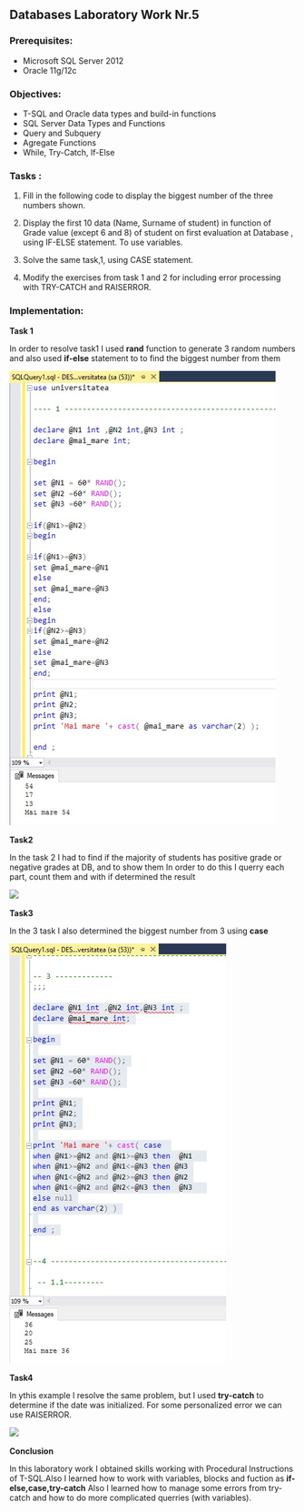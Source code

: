 ## Databases Laboratory Work Nr.5


### Prerequisites:
  - Microsoft SQL Server 2012
  - Oracle 11g/12c

### Objectives:
  - T-SQL and Oracle data types and build-in functions
  - SQL Server Data Types and Functions
  - Query and Subquery
  - Agregate Functions
  - While, Try-Catch, If-Else
  
  
### Tasks : 

1. Fill in the following code to display the biggest number of the three numbers shown. 

2. Display the first 10 data (Name, Surname of student) in function of Grade value (except 6 and 8) of student on first evaluation at
Database , using IF-ELSE statement. To use variables. 

3. Solve the same task,1, using CASE statement.

4. Modify the exercises from task 1 and 2 for including error processing with TRY-CATCH and RAISERROR.

### Implementation:
**Task 1**  

In order to resolve task1 I used **rand** function to generate 3 random numbers and also used **if-else** statement to to find the biggest number from them

![](https://github.com/MihaiGaidau/BDC_Labs/blob/master/lab5/screens/ex1.jpg) 

**Task2**

In the task 2 I had to find if the majority of students has positive grade or negative grades at DB, and to show them
In order to do this I querry each part, count them and with if determined the result

![](https://github.com/MihaiGaidau/BDC_Labs/blob/master/lab4/screens/ex2.jpg) 



**Task3** 

In the 3 task I also determined the biggest number from 3 using **case**


 ![](https://github.com/MihaiGaidau/BDC_Labs/blob/master/lab5/screens/ex3.jpg) 
 
 **Task4**

In ythis example I resolve the same problem, but I used **try-catch** to determine if the date was initialized.  For some personalized error we can use RAISERROR.

 ![](hhttps://github.com/MihaiGaidau/BDC_Labs/blob/master/lab5/screens/ex4.jpg)
 
 
 
 **Conclusion**
 
 In this laboratory work I obtained skills working with Procedural Instructions of T-SQL.Also I learned how to work with variables, blocks and fuction as **if-else,case,try-catch**
 Also I learned how to manage some errors from try-catch and how to do more complicated querries (with variables).
